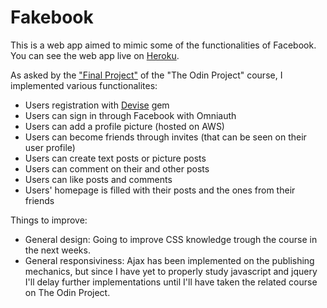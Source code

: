 # Fakebook

This is a web app aimed to mimic some of the functionalities of Facebook. You can see the web app live on [Heroku](https://rocky-ravine-56988.herokuapp.com/users/1).

As asked by the ["Final Project"](https://www.theodinproject.com/lessons/final-project) of the "The Odin Project" course, I implemented various functionalites:

* Users registration with [Devise](https://github.com/plataformatec/devise) gem
* Users can sign in through Facebook with Omniauth
* Users can add a profile picture (hosted on AWS)
* Users can become friends through invites (that can be seen on their user profile)
* Users can create text posts or picture posts
* Users can comment on their and other posts
* Users can like posts and comments
* Users' homepage is filled with their posts and the ones from their friends

Things to improve:

* General design:
    Going to improve CSS knowledge trough the course in the next weeks.
* General responsiviness: 
    Ajax has been implemented on the publishing mechanics, but since I have yet to properly study javascript and jquery I'll delay further implementations until I'll have taken the related course on The Odin Project.
